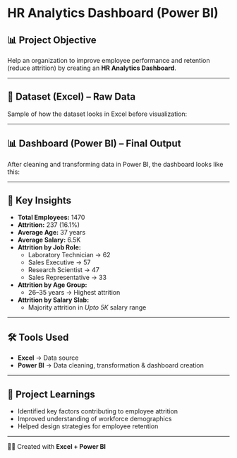 # HR Analytics Dashboard (Power BI)

## 📊 Project Objective  
Help an organization to improve employee performance and retention (reduce attrition) by creating an **HR Analytics Dashboard**.

---

## 📂 Dataset (Excel) – Raw Data  
Sample of how the dataset looks in Excel before visualization:  



---

## 📊 Dashboard (Power BI) – Final Output  
After cleaning and transforming data in Power BI, the dashboard looks like this:  



---

## 🔑 Key Insights  
- **Total Employees:** 1470  
- **Attrition:** 237 (16.1%)  
- **Average Age:** 37 years  
- **Average Salary:** 6.5K  
- **Attrition by Job Role:**  
  - Laboratory Technician → 62  
  - Sales Executive → 57  
  - Research Scientist → 47  
  - Sales Representative → 33  
- **Attrition by Age Group:**  
  - 26–35 years → Highest attrition  
- **Attrition by Salary Slab:**  
  - Majority attrition in *Upto 5K* salary range  

---

## 🛠 Tools Used  
- **Excel** → Data source  
- **Power BI** → Data cleaning, transformation & dashboard creation  

---

## 📌 Project Learnings  
- Identified key factors contributing to employee attrition  
- Improved understanding of workforce demographics  
- Helped design strategies for employee retention  

---

👨‍💻 Created with **Excel + Power BI**
